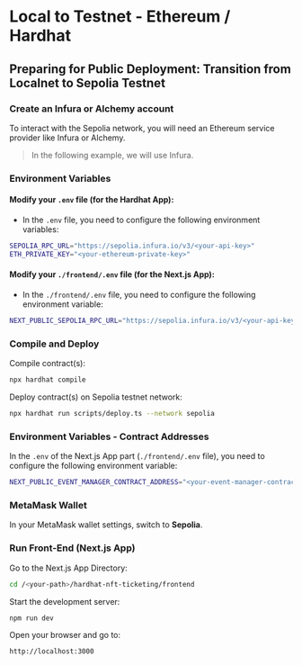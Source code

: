 # Local to Testnet - Ethereum / Hardhat

## Preparing for Public Deployment: Transition from Localnet to Sepolia Testnet

### Create an Infura or Alchemy account

To interact with the Sepolia network, you will need an Ethereum service provider like Infura or Alchemy.

> In the following example, we will use Infura.


### Environment Variables

#### Modify your `.env` file (for the Hardhat App):

- In the `.env` file, you need to configure the following environment variables:

```bash
SEPOLIA_RPC_URL="https://sepolia.infura.io/v3/<your-api-key>"
ETH_PRIVATE_KEY="<your-ethereum-private-key>"
```

#### Modify your `./frontend/.env` file (for the Next.js App):

- In the `./frontend/.env` file, you need to configure the following environment variable:

```bash
NEXT_PUBLIC_SEPOLIA_RPC_URL="https://sepolia.infura.io/v3/<your-api-key>"
```


### Compile and Deploy

Compile contract(s):

```bash
npx hardhat compile
```

Deploy contract(s) on Sepolia testnet network:

```bash
npx hardhat run scripts/deploy.ts --network sepolia
```

### Environment Variables - Contract Addresses

In the `.env` of the Next.js App part (`./frontend/.env` file), you need to configure the following environment variable:

```bash
NEXT_PUBLIC_EVENT_MANAGER_CONTRACT_ADDRESS="<your-event-manager-contract-address>"
```


### MetaMask Wallet

In your MetaMask wallet settings, switch to **Sepolia**.


### Run Front-End (Next.js App)

Go to the Next.js App Directory:

```bash
cd /<your-path>/hardhat-nft-ticketing/frontend
```

Start the development server:

```bash
npm run dev
```

Open your browser and go to:

```bash
http://localhost:3000
```
